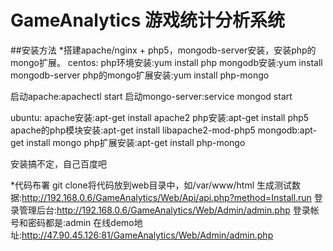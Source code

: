 # GameAnalytics 游戏统计分析系统

##安装方法
*搭建apache/nginx + php5，mongodb-server安装，安装php的mongo扩展。
centos:
php环境安装:yum install php
mongodb安装:yum install mongodb-server
php的mongo扩展安装:yum install php-mongo

启动apache:apachectl start
启动mongo-server:service mongod start

ubuntu:
apache安装:apt-get install apache2 
php安装:apt-get install php5
apache的php模块安装:apt-get install libapache2-mod-php5
mongodb:apt-get install mongo
php扩展安装:apt-get install php-mongo

安装搞不定，自己百度吧

*代码布署
git clone将代码放到web目录中，如/var/www/html
生成测试数据:http://192.168.0.6/GameAnalytics/Web/Api/api.php?method=Install.run
登录管理后台:http://192.168.0.6/GameAnalytics/Web/Admin/admin.php
登录帐号和密码都是:admin
在线demo地址:http://47.90.45.126:81/GameAnalytics/Web/Admin/admin.php

